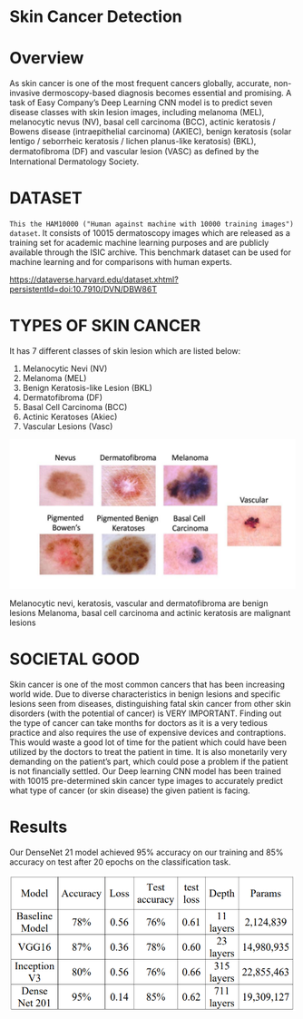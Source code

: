 # Skin Cancer Detection

# Overview
As skin cancer is one of the most frequent cancers globally, accurate, non-invasive dermoscopy-based diagnosis becomes essential and promising. A task of Easy Company’s Deep Learning CNN model is to predict seven disease classes with skin lesion images, including melanoma (MEL), melanocytic nevus (NV), basal cell carcinoma (BCC), actinic keratosis / Bowens disease (intraepithelial carcinoma) (AKIEC), benign keratosis (solar lentigo / seborrheic keratosis / lichen planus-like keratosis) (BKL), dermatoﬁbroma (DF) and vascular lesion (VASC) as deﬁned by the International Dermatology Society.

# DATASET
`This the HAM10000 ("Human against machine with 10000 training images") dataset`. It consists of 10015 dermatoscopy 
images which are released as a training set for academic machine learning purposes and are publicly available through 
the ISIC archive. This benchmark dataset can be used for machine learning and for comparisons with human experts.

https://dataverse.harvard.edu/dataset.xhtml?persistentId=doi:10.7910/DVN/DBW86T

# TYPES OF SKIN CANCER
It has 7 different classes of skin lesion which are listed below:
1. Melanocytic Nevi (NV)
2. Melanoma (MEL)
3. Benign Keratosis-like Lesion (BKL)
4. Dermatofibroma (DF)
5. Basal Cell Carcinoma (BCC)
6. Actinic Keratoses (Akiec)
7. Vascular Lesions (Vasc)

![Original Picture](https://github.com/MohammedHameds/skin-cancer-detection/blob/main/Machine%20Learning/images/skin%20types.png?raw=true)

Melanocytic nevi, keratosis, vascular and dermatofibroma are benign lesions
Melanoma, basal cell carcinoma and actinic keratosis are malignant lesions


# SOCIETAL GOOD
Skin cancer is one of the most common cancers that has been increasing world wide. Due to diverse characteristics in benign lesions and specific lesions seen from diseases, distinguishing fatal skin cancer from other skin disorders (with the potential of cancer) is VERY IMPORTANT.
Finding out the type of cancer can take months for doctors as it is a very tedious practice and also requires the use of expensive devices and contraptions. This would waste a good lot of time for the patient which could have been utilized by the doctors to treat the patient in time. It is also monetarily very demanding on the patient’s part, which could pose a problem if the patient is not financially settled.
Our Deep learning CNN model has been trained with 10015 pre-determined skin cancer type images to accurately predict what type of cancer (or skin disease) the given patient is facing. 

# Results
Our DenseNet 21 model achieved 95% accuracy on our training and 85% accuracy on test after 20 epochs on the classification task.

![Original Picture](https://github.com/MohammedHameds/skin-cancer-detection/blob/main/Machine%20Learning/images/results.png?raw=true)

